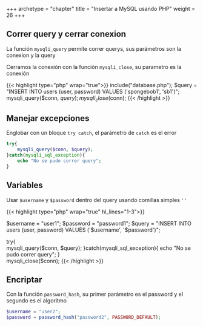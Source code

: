 +++
archetype = "chapter"
title = "Insertar a MySQL usando PHP"
weight = 26
+++

## Correr query y cerrar conexion
La función `mysqli_query` permite correr querys, sus parámetros son la conexion y la query

Cerramos la conexión con la función `mysqli_close`, su parametro es la conexión

{{< highlight type="php" wrap="true">}}
include("database.php");
$query = "INSERT INTO users (user, password) VALUES ('spongebob1', 'sb1')";
mysqli_query($conn, $query);
mysqli_close($conn);
{{< /highlight >}}

## Manejar excepciones
Englobar con un bloque `try catch`, el parámetro de `catch` es el error

```php
try{        
    mysqli_query($conn, $query);
}catch(mysqli_sql_exception){
    echo "No se pudo correr query";
}    
```

## Variables
Usar `$username` y `$password` dentro del query usando comillas simples `''` 

{{< highlight type="php" wrap="true" hl_lines="1-3">}}

$username = "user1";
$password = "password1";
$query = "INSERT INTO users (user, password) VALUES ('$username', '$password')";

try{        
    mysqli_query($conn, $query);
}catch(mysqli_sql_exception){
    echo "No se pudo correr query";
}    
mysqli_close($conn);
{{< /highlight >}}

## Encriptar
Con la función `password_hash`, su primer parámetro es el password y el segundo es el algoritmo
```php
$username = "user2";
$password = password_hash("password2", PASSWORD_DEFAULT);
```